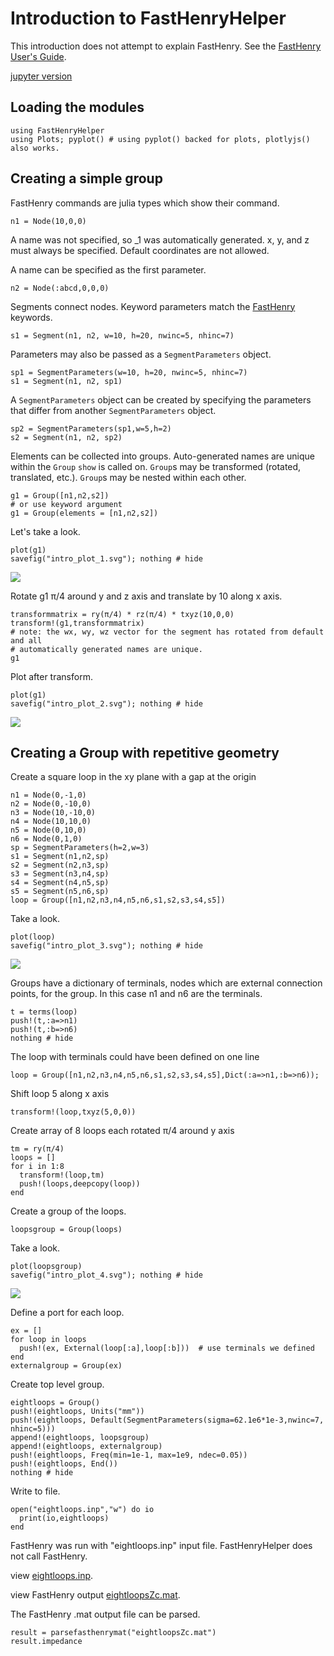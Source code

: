 # Introduction to FastHenryHelper

This introduction does not attempt to explain FastHenry.  See the [FastHenry User's Guide](https://github.com/ediloren/FastHenry2/blob/master/doc/FastHenry_User_Guide.pdf).

[jupyter version](https://github.com/cstook/FastHenryHelper.jl/blob/master/docs/src/Introduction.ipynb)

## Loading the modules
```@example intro
using FastHenryHelper
using Plots; pyplot() # using pyplot() backed for plots, plotlyjs() also works.
```
## Creating a simple group
FastHenry commands are julia types which show their command.
```@example intro
n1 = Node(10,0,0)
```
A name was not specified, so _1 was automatically generated.
x, y, and z must always be specified.  Default coordinates are not allowed.

A name can be specified as the first parameter.
```@example intro
n2 = Node(:abcd,0,0,0)
```

Segments connect nodes.  Keyword parameters match the [FastHenry](https://github.com/ediloren/FastHenry2/blob/master/doc/FastHenry_User_Guide.pdf) keywords.
```@example intro
s1 = Segment(n1, n2, w=10, h=20, nwinc=5, nhinc=7)
```

Parameters may also be passed as a `SegmentParameters` object.
```@example intro
sp1 = SegmentParameters(w=10, h=20, nwinc=5, nhinc=7)
s1 = Segment(n1, n2, sp1)
```

A `SegmentParameters` object can be created by specifying the parameters that differ from another `SegmentParameters` object.
```@example intro
sp2 = SegmentParameters(sp1,w=5,h=2)
s2 = Segment(n1, n2, sp2)
```

Elements can be collected into groups.  Auto-generated names are unique within the `Group` `show` is called on.  `Group`s may be transformed (rotated, translated, etc.).  `Group`s may be nested within each other.  
```@example intro
g1 = Group([n1,n2,s2])
# or use keyword argument
g1 = Group(elements = [n1,n2,s2])
```

Let's take a look.
```@example intro
plot(g1)
savefig("intro_plot_1.svg"); nothing # hide
```
![](intro_plot_1.svg)

Rotate g1 π/4 around y and z axis and translate by 10 along x axis.
```@example intro
transformmatrix = ry(π/4) * rz(π/4) * txyz(10,0,0)
transform!(g1,transformmatrix)
# note: the wx, wy, wz vector for the segment has rotated from default and all
# automatically generated names are unique.
g1
```

Plot after transform.
```@example intro
plot(g1)
savefig("intro_plot_2.svg"); nothing # hide
```
![](intro_plot_2.svg)

## Creating a Group with repetitive geometry

Create a square loop in the xy plane with a gap at the origin
```@example intro
n1 = Node(0,-1,0)
n2 = Node(0,-10,0)
n3 = Node(10,-10,0)
n4 = Node(10,10,0)
n5 = Node(0,10,0)
n6 = Node(0,1,0)
sp = SegmentParameters(h=2,w=3)
s1 = Segment(n1,n2,sp)
s2 = Segment(n2,n3,sp)
s3 = Segment(n3,n4,sp)
s4 = Segment(n4,n5,sp)
s5 = Segment(n5,n6,sp)
loop = Group([n1,n2,n3,n4,n5,n6,s1,s2,s3,s4,s5])
```
Take a look.
```@example intro
plot(loop)
savefig("intro_plot_3.svg"); nothing # hide
```
![](intro_plot_3.svg)

Groups have a dictionary of terminals, nodes which are external connection points, for the group.  In this case n1 and n6 are the terminals.
```@example intro
t = terms(loop)
push!(t,:a=>n1)
push!(t,:b=>n6)
nothing # hide
```
The loop with terminals could have been defined on one line
```@example intro
loop = Group([n1,n2,n3,n4,n5,n6,s1,s2,s3,s4,s5],Dict(:a=>n1,:b=>n6));
```

Shift loop 5 along x axis
```@example intro
transform!(loop,txyz(5,0,0))
```

Create array of 8 loops each rotated π/4 around y axis
```@example intro
tm = ry(π/4)
loops = []
for i in 1:8
  transform!(loop,tm)
  push!(loops,deepcopy(loop))
end
```

Create a group of the loops.
```@example intro
loopsgroup = Group(loops)
```

Take a look.
```@example intro
plot(loopsgroup)
savefig("intro_plot_4.svg"); nothing # hide
```
![](intro_plot_4.svg)

Define a port for each loop.
```@example intro
ex = []
for loop in loops
  push!(ex, External(loop[:a],loop[:b]))  # use terminals we defined
end
externalgroup = Group(ex)
```

Create top level group.
```@example intro
eightloops = Group()
push!(eightloops, Units("mm"))
push!(eightloops, Default(SegmentParameters(sigma=62.1e6*1e-3,nwinc=7, nhinc=5)))
append!(eightloops, loopsgroup)
append!(eightloops, externalgroup)
push!(eightloops, Freq(min=1e-1, max=1e9, ndec=0.05))
push!(eightloops, End())
nothing # hide
```

Write to file.
```@example intro
open("eightloops.inp","w") do io
  print(io,eightloops)
end
```

FastHenry was run with "eightloops.inp" input file.  FastHenryHelper does not call FastHenry.

view [eightloops.inp](https://github.com/cstook/FastHenryHelper.jl/blob/gh-pages/eightloops.inp).

view FastHenry output [eightloopsZc.mat](https://github.com/cstook/FastHenryHelper.jl/blob/gh-pages/eightloopsZc.mat).

The FastHenry .mat output file can be parsed.
```@example intro
result = parsefasthenrymat("eightloopsZc.mat")
result.impedance
```
